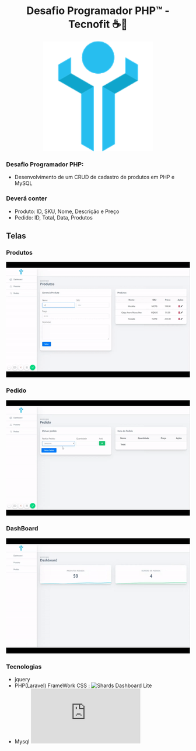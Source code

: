 <div align="center">
  <h1 align="center"> Desafio Programador PHP™ - Tecnofit️ ☕🐘</h1>

  <img src="https://github.com/AdrielBento/DesafioProgramadorPHP/blob/master/produtos/public/img/tecnofit.png" alt="Front End " width="300"/>
</div>

### Desafio Programador PHP:

- Desenvolvimento de um CRUD de cadastro de produtos em PHP e MySQL

### Deverá conter

- Produto: ID, SKU, Nome, Descrição e Preço
- Pedido: ID, Total, Data, Produtos

## Telas

### Produtos
![](https://github.com/AdrielBento/DesafioProgramadorPHP/blob/master/produtoGIf.gif)
### Pedido
![](https://github.com/AdrielBento/DesafioProgramadorPHP/blob/master/pedidoGif.gif)
### DashBoard
![](https://github.com/AdrielBento/DesafioProgramadorPHP/blob/master/dashGif.gif)


### Tecnologias

* jquery
* PHP(Laravel)
FrameWork CSS : ![Shards Dashboard Lite](https://designrevision.com/docs/shards-dashboard-lite/)
* Mysql ![Script](https://github.com/AdrielBento/DesafioProgramadorPHP/blob/master/scriptBD.sql)

